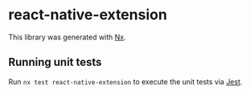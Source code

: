# react-native-extension

This library was generated with [Nx](https://nx.dev).

## Running unit tests

Run `nx test react-native-extension` to execute the unit tests via [Jest](https://jestjs.io).
